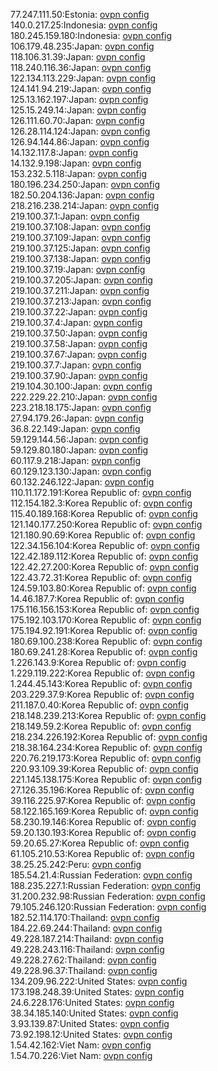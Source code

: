 77.247.111.50:Estonia: [ovpn config](vpn/77_247_111_50.ovpn)  
140.0.217.25:Indonesia: [ovpn config](vpn/140_0_217_25.ovpn)  
180.245.159.180:Indonesia: [ovpn config](vpn/180_245_159_180.ovpn)  
106.179.48.235:Japan: [ovpn config](vpn/106_179_48_235.ovpn)  
118.106.31.39:Japan: [ovpn config](vpn/118_106_31_39.ovpn)  
118.240.116.36:Japan: [ovpn config](vpn/118_240_116_36.ovpn)  
122.134.113.229:Japan: [ovpn config](vpn/122_134_113_229.ovpn)  
124.141.94.219:Japan: [ovpn config](vpn/124_141_94_219.ovpn)  
125.13.162.197:Japan: [ovpn config](vpn/125_13_162_197.ovpn)  
125.15.249.14:Japan: [ovpn config](vpn/125_15_249_14.ovpn)  
126.111.60.70:Japan: [ovpn config](vpn/126_111_60_70.ovpn)  
126.28.114.124:Japan: [ovpn config](vpn/126_28_114_124.ovpn)  
126.94.144.86:Japan: [ovpn config](vpn/126_94_144_86.ovpn)  
14.132.117.8:Japan: [ovpn config](vpn/14_132_117_8.ovpn)  
14.132.9.198:Japan: [ovpn config](vpn/14_132_9_198.ovpn)  
153.232.5.118:Japan: [ovpn config](vpn/153_232_5_118.ovpn)  
180.196.234.250:Japan: [ovpn config](vpn/180_196_234_250.ovpn)  
182.50.204.136:Japan: [ovpn config](vpn/182_50_204_136.ovpn)  
218.216.238.214:Japan: [ovpn config](vpn/218_216_238_214.ovpn)  
219.100.37.1:Japan: [ovpn config](vpn/219_100_37_1.ovpn)  
219.100.37.108:Japan: [ovpn config](vpn/219_100_37_108.ovpn)  
219.100.37.109:Japan: [ovpn config](vpn/219_100_37_109.ovpn)  
219.100.37.125:Japan: [ovpn config](vpn/219_100_37_125.ovpn)  
219.100.37.138:Japan: [ovpn config](vpn/219_100_37_138.ovpn)  
219.100.37.19:Japan: [ovpn config](vpn/219_100_37_19.ovpn)  
219.100.37.205:Japan: [ovpn config](vpn/219_100_37_205.ovpn)  
219.100.37.211:Japan: [ovpn config](vpn/219_100_37_211.ovpn)  
219.100.37.213:Japan: [ovpn config](vpn/219_100_37_213.ovpn)  
219.100.37.22:Japan: [ovpn config](vpn/219_100_37_22.ovpn)  
219.100.37.4:Japan: [ovpn config](vpn/219_100_37_4.ovpn)  
219.100.37.50:Japan: [ovpn config](vpn/219_100_37_50.ovpn)  
219.100.37.58:Japan: [ovpn config](vpn/219_100_37_58.ovpn)  
219.100.37.67:Japan: [ovpn config](vpn/219_100_37_67.ovpn)  
219.100.37.7:Japan: [ovpn config](vpn/219_100_37_7.ovpn)  
219.100.37.90:Japan: [ovpn config](vpn/219_100_37_90.ovpn)  
219.104.30.100:Japan: [ovpn config](vpn/219_104_30_100.ovpn)  
222.229.22.210:Japan: [ovpn config](vpn/222_229_22_210.ovpn)  
223.218.18.175:Japan: [ovpn config](vpn/223_218_18_175.ovpn)  
27.94.179.26:Japan: [ovpn config](vpn/27_94_179_26.ovpn)  
36.8.22.149:Japan: [ovpn config](vpn/36_8_22_149.ovpn)  
59.129.144.56:Japan: [ovpn config](vpn/59_129_144_56.ovpn)  
59.129.80.180:Japan: [ovpn config](vpn/59_129_80_180.ovpn)  
60.117.9.218:Japan: [ovpn config](vpn/60_117_9_218.ovpn)  
60.129.123.130:Japan: [ovpn config](vpn/60_129_123_130.ovpn)  
60.132.246.122:Japan: [ovpn config](vpn/60_132_246_122.ovpn)  
110.11.172.191:Korea Republic of: [ovpn config](vpn/110_11_172_191.ovpn)  
112.154.182.3:Korea Republic of: [ovpn config](vpn/112_154_182_3.ovpn)  
115.40.189.168:Korea Republic of: [ovpn config](vpn/115_40_189_168.ovpn)  
121.140.177.250:Korea Republic of: [ovpn config](vpn/121_140_177_250.ovpn)  
121.180.90.69:Korea Republic of: [ovpn config](vpn/121_180_90_69.ovpn)  
122.34.156.104:Korea Republic of: [ovpn config](vpn/122_34_156_104.ovpn)  
122.42.189.112:Korea Republic of: [ovpn config](vpn/122_42_189_112.ovpn)  
122.42.27.200:Korea Republic of: [ovpn config](vpn/122_42_27_200.ovpn)  
122.43.72.31:Korea Republic of: [ovpn config](vpn/122_43_72_31.ovpn)  
124.59.103.80:Korea Republic of: [ovpn config](vpn/124_59_103_80.ovpn)  
14.46.187.7:Korea Republic of: [ovpn config](vpn/14_46_187_7.ovpn)  
175.116.156.153:Korea Republic of: [ovpn config](vpn/175_116_156_153.ovpn)  
175.192.103.170:Korea Republic of: [ovpn config](vpn/175_192_103_170.ovpn)  
175.194.92.191:Korea Republic of: [ovpn config](vpn/175_194_92_191.ovpn)  
180.69.100.238:Korea Republic of: [ovpn config](vpn/180_69_100_238.ovpn)  
180.69.241.28:Korea Republic of: [ovpn config](vpn/180_69_241_28.ovpn)  
1.226.143.9:Korea Republic of: [ovpn config](vpn/1_226_143_9.ovpn)  
1.229.119.222:Korea Republic of: [ovpn config](vpn/1_229_119_222.ovpn)  
1.244.45.143:Korea Republic of: [ovpn config](vpn/1_244_45_143.ovpn)  
203.229.37.9:Korea Republic of: [ovpn config](vpn/203_229_37_9.ovpn)  
211.187.0.40:Korea Republic of: [ovpn config](vpn/211_187_0_40.ovpn)  
218.148.239.213:Korea Republic of: [ovpn config](vpn/218_148_239_213.ovpn)  
218.149.59.2:Korea Republic of: [ovpn config](vpn/218_149_59_2.ovpn)  
218.234.226.192:Korea Republic of: [ovpn config](vpn/218_234_226_192.ovpn)  
218.38.164.234:Korea Republic of: [ovpn config](vpn/218_38_164_234.ovpn)  
220.76.219.173:Korea Republic of: [ovpn config](vpn/220_76_219_173.ovpn)  
220.93.109.39:Korea Republic of: [ovpn config](vpn/220_93_109_39.ovpn)  
221.145.138.175:Korea Republic of: [ovpn config](vpn/221_145_138_175.ovpn)  
27.126.35.196:Korea Republic of: [ovpn config](vpn/27_126_35_196.ovpn)  
39.116.225.97:Korea Republic of: [ovpn config](vpn/39_116_225_97.ovpn)  
58.122.165.169:Korea Republic of: [ovpn config](vpn/58_122_165_169.ovpn)  
58.230.19.146:Korea Republic of: [ovpn config](vpn/58_230_19_146.ovpn)  
59.20.130.193:Korea Republic of: [ovpn config](vpn/59_20_130_193.ovpn)  
59.20.65.27:Korea Republic of: [ovpn config](vpn/59_20_65_27.ovpn)  
61.105.210.53:Korea Republic of: [ovpn config](vpn/61_105_210_53.ovpn)  
38.25.25.242:Peru: [ovpn config](vpn/38_25_25_242.ovpn)  
185.54.21.4:Russian Federation: [ovpn config](vpn/185_54_21_4.ovpn)  
188.235.227.1:Russian Federation: [ovpn config](vpn/188_235_227_1.ovpn)  
31.200.232.98:Russian Federation: [ovpn config](vpn/31_200_232_98.ovpn)  
79.105.246.120:Russian Federation: [ovpn config](vpn/79_105_246_120.ovpn)  
182.52.114.170:Thailand: [ovpn config](vpn/182_52_114_170.ovpn)  
184.22.69.244:Thailand: [ovpn config](vpn/184_22_69_244.ovpn)  
49.228.187.214:Thailand: [ovpn config](vpn/49_228_187_214.ovpn)  
49.228.243.116:Thailand: [ovpn config](vpn/49_228_243_116.ovpn)  
49.228.27.62:Thailand: [ovpn config](vpn/49_228_27_62.ovpn)  
49.228.96.37:Thailand: [ovpn config](vpn/49_228_96_37.ovpn)  
134.209.96.222:United States: [ovpn config](vpn/134_209_96_222.ovpn)  
173.198.248.39:United States: [ovpn config](vpn/173_198_248_39.ovpn)  
24.6.228.176:United States: [ovpn config](vpn/24_6_228_176.ovpn)  
38.34.185.140:United States: [ovpn config](vpn/38_34_185_140.ovpn)  
3.93.139.87:United States: [ovpn config](vpn/3_93_139_87.ovpn)  
73.92.198.12:United States: [ovpn config](vpn/73_92_198_12.ovpn)  
1.54.42.162:Viet Nam: [ovpn config](vpn/1_54_42_162.ovpn)  
1.54.70.226:Viet Nam: [ovpn config](vpn/1_54_70_226.ovpn)  
